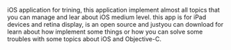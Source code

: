 iOS application for trining, this application implement almost all topics that you can manage and lear about iOS medium level.
this app is for iPad devices and retina display, is an open source and justyou can download for learn about how implement some things or how you can solve some troubles with some topics about iOS and Objective-C.
 
